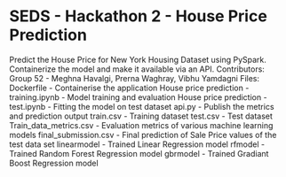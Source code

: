 # SEDS - Hackathon 2 - House Price Prediction
Predict the House Price for New York Housing Dataset using PySpark. Containerize the model and make it available via an API.
Contributors:
Group 52 - Meghna Havalgi, Prerna Waghray, Vibhu Yamdagni
Files:
Dockerfile - Containerise the application
House price prediction - training.ipynb - Model training and evaluation 
House price prediction - test.ipynb - Fitting the model on test dataset
api.py - Publish the metrics and prediction output
train.csv - Training dataset
test.csv - Test dataset
Train_data_metrics.csv - Evaluation metrics of various machine learning models
final_submission.csv - Final prediction of Sale Price values of the test data set 
linearmodel - Trained Linear Regression model 
rfmodel - Trained Random Forest Regression model 
gbrmodel - Trained Gradiant Boost Regression model 